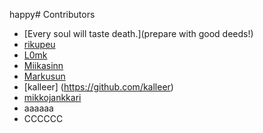 happy# Contributors
- [Every soul will taste death.](prepare with good deeds!)
- [rikupeu](https://github.com/rikupeu)
- [L0mk](https://github.com/L0mk)
- [Miikasinn](https://github.com/Miikasinn)
- [Markusun](https://github.com/Markusun)
- [kalleer] (https://github.com/kalleer)
- [mikkojankkari](https://github.com/mikkojankkari)
- aaaaaa
- CCCCCC
